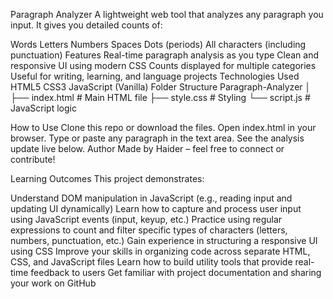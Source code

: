 Paragraph Analyzer
A lightweight web tool that analyzes any paragraph you input. It gives you detailed counts of:

Words
Letters
Numbers
Spaces
Dots (periods)
All characters (including punctuation)
Features
Real-time paragraph analysis as you type
Clean and responsive UI using modern CSS
Counts displayed for multiple categories
Useful for writing, learning, and language projects
Technologies Used
HTML5
CSS3
JavaScript (Vanilla)
Folder Structure
Paragraph-Analyzer │ ├── index.html # Main HTML file ├── style.css # Styling └── script.js # JavaScript logic

How to Use
Clone this repo or download the files.
Open index.html in your browser.
Type or paste any paragraph in the text area.
See the analysis update live below.
Author
Made by Haider – feel free to connect or contribute!

Learning Outcomes
This project demonstrates:

Understand DOM manipulation in JavaScript (e.g., reading input and updating UI dynamically)
Learn how to capture and process user input using JavaScript events (input, keyup, etc.)
Practice using regular expressions to count and filter specific types of characters (letters, numbers, punctuation, etc.)
Gain experience in structuring a responsive UI using CSS
Improve your skills in organizing code across separate HTML, CSS, and JavaScript files
Learn how to build utility tools that provide real-time feedback to users
Get familiar with project documentation and sharing your work on GitHub

